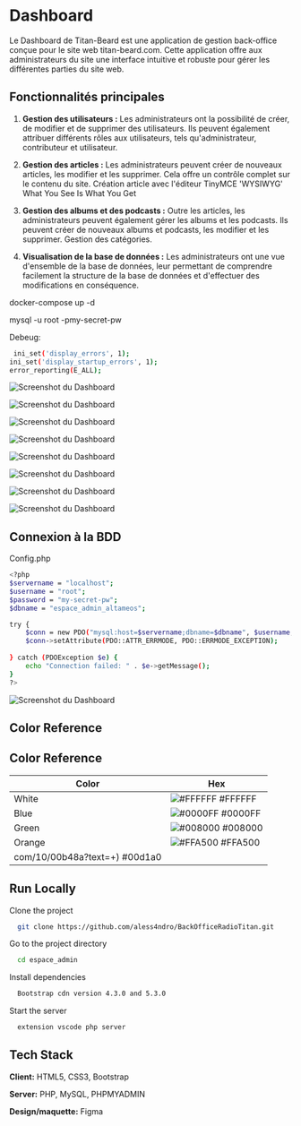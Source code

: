# Dashboard

Le Dashboard de Titan-Beard est une application de gestion back-office conçue pour le site web titan-beard.com. Cette application offre aux administrateurs du site une interface intuitive et robuste pour gérer les différentes parties du site web.

## Fonctionnalités principales

1. **Gestion des utilisateurs :** Les administrateurs ont la possibilité de créer, de modifier et de supprimer des utilisateurs. Ils peuvent également attribuer différents rôles aux utilisateurs, tels qu'administrateur, contributeur et utilisateur.

2. **Gestion des articles :** Les administrateurs peuvent créer de nouveaux articles, les modifier et les supprimer. Cela offre un contrôle complet sur le contenu du site. Création article avec l'éditeur TinyMCE 'WYSIWYG' What You See Is What You Get

3. **Gestion des albums et des podcasts :** Outre les articles, les administrateurs peuvent également gérer les albums et les podcasts. Ils peuvent créer de nouveaux albums et podcasts, les modifier et les supprimer. Gestion des catégories.

4. **Visualisation de la base de données :** Les administrateurs ont une vue d'ensemble de la base de données, leur permettant de comprendre facilement la structure de la base de données et d'effectuer des modifications en conséquence.

docker-compose up -d

mysql -u root -pmy-secret-pw

Debeug:
```bash
 ini_set('display_errors', 1);
ini_set('display_startup_errors', 1);
error_reporting(E_ALL);
```

![Screenshot du Dashboard](/espace_admin/img_maquette/dashboard.png)

![Screenshot du Dashboard](/espace_admin/img_maquette/dashboard1.png)

![Screenshot du Dashboard](/espace_admin/img_maquette/form.png)

![Screenshot du Dashboard](/espace_admin/img_maquette/podcast.png)

![Screenshot du Dashboard](/espace_admin/img_maquette/tiny.png)

![Screenshot du Dashboard](/espace_admin/img_maquette/maquette.png)

![Screenshot du Dashboard](/espace_admin/img_maquette/mobil.png)

![Screenshot du Dashboard](/espace_admin/img_maquette/mobil2.png)

## Connexion à la BDD

Config.php

```bash
<?php
$servername = "localhost";
$username = "root";
$password = "my-secret-pw";
$dbname = "espace_admin_altameos";

try {
    $conn = new PDO("mysql:host=$servername;dbname=$dbname", $username, $password);
    $conn->setAttribute(PDO::ATTR_ERRMODE, PDO::ERRMODE_EXCEPTION);
 
} catch (PDOException $e) {
    echo "Connection failed: " . $e->getMessage();
}
?>
```

![Screenshot du Dashboard](/espace_admin/img_maquette/bdd.png)

## Color Reference
## Color Reference

| Color             | Hex                                                                |
| ----------------- | ------------------------------------------------------------------ |
| White             | ![#FFFFFF](https://via.placeholder.com/10/FFFFFF?text=+) #FFFFFF |
| Blue              | ![#0000FF](https://via.placeholder.com/10/0000FF?text=+) #0000FF |
| Green             | ![#008000](https://via.placeholder.com/10/008000?text=+) #008000 |
| Orange            | ![#FFA500](https://via.placeholder.com/10/FFA500?text=+) #FFA500 |
com/10/00b48a?text=+) #00d1a0 |

## Run Locally

Clone the project

```bash
  git clone https://github.com/aless4ndro/BackOfficeRadioTitan.git
```

Go to the project directory

```bash
  cd espace_admin
```

Install dependencies

```bash
  Bootstrap cdn version 4.3.0 and 5.3.0
```

Start the server

```bash
  extension vscode php server
```

## Tech Stack

**Client:** HTML5, CSS3, Bootstrap

**Server:** PHP, MySQL, PHPMYADMIN

**Design/maquette:** Figma

